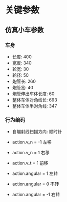 # 关键参数

## 仿真小车参数

### 车身

- 长度: 400
- 宽度: 340
- 轮宽: 30
- 轮径: 50
- 炮管长: 260
- 炮管宽: 40
- 炮管伸出车体长度: 60
- 整体车体对角线长: 693
- 整体车体半对角线: 347

### 行为编码

- 自瞄射线扫描方向: 顺时针
- action.v_n = -1   左移
- action.v_n = 1    右移
- action.v_t = 1    前移

- action.angular = 1    左转
- action.angular = 0    不转
- action.angular = -1   右转
